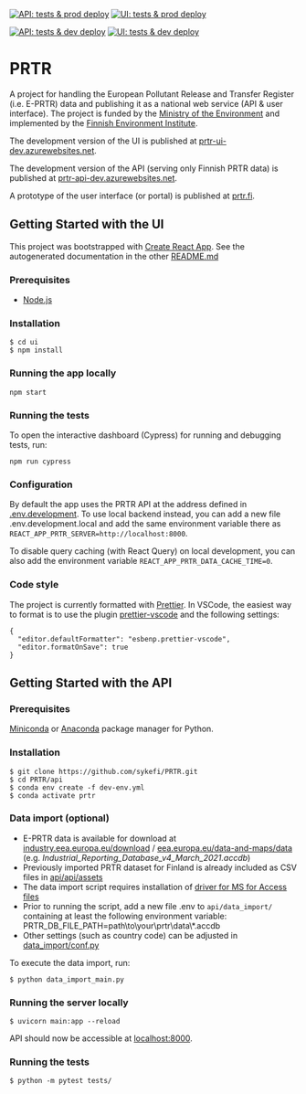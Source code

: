 [![API: tests & prod deploy](https://github.com/sykefi/PRTR/workflows/API%3A%20tests%20%26%20prod%20deploy/badge.svg)](https://github.com/sykefi/PRTR/actions)
[![UI: tests & prod deploy](https://github.com/sykefi/PRTR/workflows/UI%3A%20tests%20%26%20prod%20deploy/badge.svg)](https://github.com/sykefi/PRTR/actions)

[![API: tests & dev deploy](https://github.com/sykefi/PRTR/workflows/API%3A%20tests%20%26%20dev%20deploy/badge.svg)](https://github.com/sykefi/PRTR/actions)
[![UI: tests & dev deploy](https://github.com/sykefi/PRTR/workflows/UI%3A%20tests%20%26%20dev%20deploy/badge.svg)](https://github.com/sykefi/PRTR/actions)

# PRTR

A project for handling the European Pollutant Release and Transfer Register (i.e. E-PRTR) data and publishing it as a national web service (API & user interface). The project is funded by the [Ministry of the Environment](https://ym.fi/en/front-page) and implemented by the [Finnish Environment Institute](https://www.syke.fi/en-US).

The development version of the UI is published at [prtr-ui-dev.azurewebsites.net](https://prtr-ui-dev.azurewebsites.net/).

The development version of the API (serving only Finnish PRTR data) is published at [prtr-api-dev.azurewebsites.net](https://prtr-api-dev.azurewebsites.net/docs).

A prototype of the user interface (or portal) is published at [prtr.fi](http://prtr.fi/).

## Getting Started with the UI

This project was bootstrapped with [Create React App](https://github.com/facebook/create-react-app). See the autogenerated documentation in the other [README.md](ui/README.md)

### Prerequisites

- [Node.js](https://nodejs.org/en/)

### Installation

```
$ cd ui
$ npm install
```

### Running the app locally

`npm start`

### Running the tests

To open the interactive dashboard (Cypress) for running and debugging tests, run:

`npm run cypress`

### Configuration

By default the app uses the PRTR API at the address defined in [.env.development](ui/.env.development). To use local backend instead, you can add a new file .env.development.local and add the same environment variable there as `REACT_APP_PRTR_SERVER=http://localhost:8000`.

To disable query caching (with React Query) on local development, you can also add the environment variable `REACT_APP_PRTR_DATA_CACHE_TIME=0`.

### Code style

The project is currently formatted with [Prettier](https://prettier.io/). In VSCode, the easiest way to format is to use the plugin [prettier-vscode](https://marketplace.visualstudio.com/items?itemName=esbenp.prettier-vscode) and the following settings:

```
{
  "editor.defaultFormatter": "esbenp.prettier-vscode",
  "editor.formatOnSave": true
}
```

## Getting Started with the API

### Prerequisites

[Miniconda](https://docs.conda.io/en/latest/miniconda.html) or [Anaconda](https://www.anaconda.com/products/individual) package manager for Python.

### Installation

```
$ git clone https://github.com/sykefi/PRTR.git
$ cd PRTR/api
$ conda env create -f dev-env.yml
$ conda activate prtr
```

### Data import (optional)

- E-PRTR data is available for download at [industry.eea.europa.eu/download](https://industry.eea.europa.eu/download) / [eea.europa.eu/data-and-maps/data](https://www.eea.europa.eu/data-and-maps/data/industrial-reporting-under-the-industrial-3) (e.g. _Industrial_Reporting_Database_v4_March_2021.accdb_)
- Previously imported PRTR dataset for Finland is already included as CSV files in [api/api/assets](api/api/assets)
- The data import script requires installation of [driver for MS for Access files](https://www.microsoft.com/en-us/download/details.aspx?id=54920)
- Prior to running the script, add a new file .env to `api/data_import/` containing at least the following environment variable: PRTR_DB_FILE_PATH=path\to\your\prtr\data\\*.accdb
- Other settings (such as country code) can be adjusted in [data_import/conf.py](api/data_import/conf.py)

To execute the data import, run:

```
$ python data_import_main.py
```

### Running the server locally

```
$ uvicorn main:app --reload
```

API should now be accessible at [localhost:8000](http://localhost:8000/).

### Running the tests

```
$ python -m pytest tests/
```
